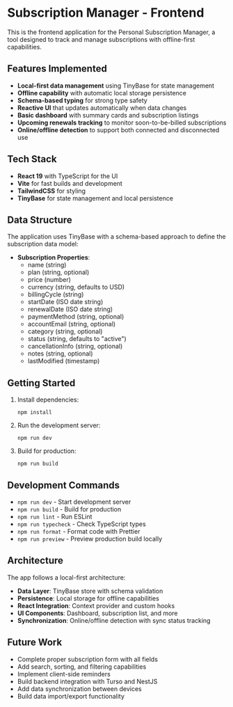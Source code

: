 # Subscription Manager - Frontend

This is the frontend application for the Personal Subscription Manager, a tool designed to track and manage subscriptions with offline-first capabilities.

## Features Implemented

- **Local-first data management** using TinyBase for state management
- **Offline capability** with automatic local storage persistence
- **Schema-based typing** for strong type safety
- **Reactive UI** that updates automatically when data changes
- **Basic dashboard** with summary cards and subscription listings
- **Upcoming renewals tracking** to monitor soon-to-be-billed subscriptions
- **Online/offline detection** to support both connected and disconnected use

## Tech Stack

- **React 19** with TypeScript for the UI
- **Vite** for fast builds and development
- **TailwindCSS** for styling
- **TinyBase** for state management and local persistence

## Data Structure

The application uses TinyBase with a schema-based approach to define the subscription data model:

- **Subscription Properties**:
  - name (string)
  - plan (string, optional)
  - price (number)
  - currency (string, defaults to USD)
  - billingCycle (string)
  - startDate (ISO date string)
  - renewalDate (ISO date string)
  - paymentMethod (string, optional)
  - accountEmail (string, optional)
  - category (string, optional)
  - status (string, defaults to "active")
  - cancellationInfo (string, optional)
  - notes (string, optional)
  - lastModified (timestamp)

## Getting Started

1. Install dependencies:
   ```
   npm install
   ```

2. Run the development server:
   ```
   npm run dev
   ```

3. Build for production:
   ```
   npm run build
   ```

## Development Commands

- `npm run dev` - Start development server
- `npm run build` - Build for production
- `npm run lint` - Run ESLint
- `npm run typecheck` - Check TypeScript types
- `npm run format` - Format code with Prettier
- `npm run preview` - Preview production build locally

## Architecture

The app follows a local-first architecture:

- **Data Layer**: TinyBase store with schema validation
- **Persistence**: Local storage for offline capabilities
- **React Integration**: Context provider and custom hooks
- **UI Components**: Dashboard, subscription list, and more
- **Synchronization**: Online/offline detection with sync status tracking

## Future Work

- Complete proper subscription form with all fields
- Add search, sorting, and filtering capabilities
- Implement client-side reminders
- Build backend integration with Turso and NestJS
- Add data synchronization between devices
- Build data import/export functionality
